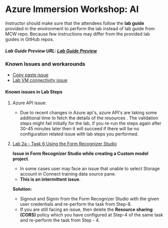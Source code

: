 # Azure Immersion Workshop: AI

Instructor should make sure that the attendees follow the **lab guide** provided in the environment to perform the lab instead of lab guide from MCW repo. Because few instructions may differ from the provided lab guides in GitHub repos. 

##### Lab Guide Preview URL: [Lab Guide Preview](https://experience.cloudlabs.ai/#/labguidepreview/e395fa98-bd4d-4a4d-97da-5448e23283a5)

### Known Issues and workarounds
- [Copy paste issue](https://docs.cloudlabs.ai/Learner/Troubleshooting/CopyPaste)
- [Lab VM connectivity issue](https://docs.cloudlabs.ai/Learner/Troubleshooting/RDP)

#### Known issues in Lab Steps

1. Azure API issue: 

   - Due to recent changes in Azure api's, azure API's are taking some additional time to fetch the details of the resources . The validation steps might fail initially for the lab, if you re-run the steps again after 30-45 minutes later then it will succeed if there will be no configuration related issue with lab steps you performed.

2. [Lab 2a - Task 6 Using the Form Recognizer Studio](https://github.com/CloudLabsAI-Azure/ai-in-a-day/blob/FY-23-AI-Updates/03-knowledge-mining/2a-document-processing-and-summarization.md)

   **Issue in Form Recognizer Studio while creating a Custom model project**.

   - In some cases user may face an issue that unable to select Storage account in Connect training data source pane.    
   - **This is an intermittent issue**.

   **Solution:**
    
   - Signout and Signin from the Form Recognizer Studio with the given user credentials and re-perform the task from Step-8.
   - If you are still facing an issue, then delete the **Resource sharing (CORS)** policy which you have configured at Step-4 of the same task and re-perform the task from Step - 4.
